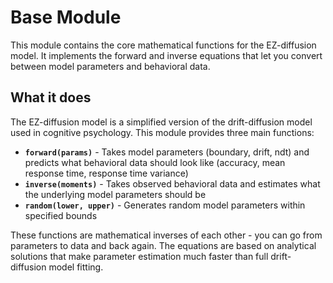 # Base Module

This module contains the core mathematical functions for the EZ-diffusion model. It implements the forward and inverse equations that let you convert between model parameters and behavioral data.

## What it does

The EZ-diffusion model is a simplified version of the drift-diffusion model used in cognitive psychology. This module provides three main functions:

- **`forward(params)`** - Takes model parameters (boundary, drift, ndt) and predicts what behavioral data should look like (accuracy, mean response time, response time variance)
- **`inverse(moments)`** - Takes observed behavioral data and estimates what the underlying model parameters should be  
- **`random(lower, upper)`** - Generates random model parameters within specified bounds

These functions are mathematical inverses of each other - you can go from parameters to data and back again. The equations are based on analytical solutions that make parameter estimation much faster than full drift-diffusion model fitting. 